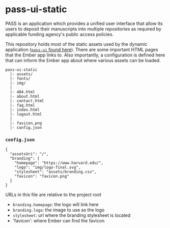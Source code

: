 # pass-ui-static

PASS is an application which provides a unified user interface that allow its users to deposit their manuscripts into multiple repositories as required by applicable funding agency's public access policies.

This repository holds most of the static assets used by the dynamic application ([`pass-ui` found here](https://github.com/eclipse-pass/pass-ui)). There are some important HTML pages that the Ember app links to. Also importantly, a configuration is defined here that can inform the Ember app about where various assets can be loaded.

```
pass-ui-static
  |- assets/
  |- fonts/
  |- img/
  |
  |- 404.html
  |- about.html
  |- contact.html
  |- faq.html
  |- index.html
  |- logout.html
  |
  |- favicon.png
  |- config.json
```


### `config.json`

```
{
  "assetsUri": "/",
  "branding": {
    "homepage": "https://www.harvard.edu/",
    "logo": "img/logo-final.svg",
    "stylesheet": "assets/branding.css",
    "favicon": "favicon.png"
  }
}
```

URLs in this file are relative to the project root

* `branding.homepage`: the logo will link here
* `branding.logo`: the image to use as the logo
* `stylesheet`: url where the branding stylesheet is located
* 'favicon': where Ember can find the favicon
